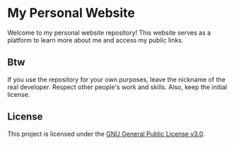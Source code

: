 # My Personal Website

Welcome to my personal website repository! This website serves as a platform to learn more about me and access my public links.

## Btw

If you use the repository for your own purposes, leave the nickname of the real developer.  Respect other people's work and skills.  Also, keep the initial license.

## License

This project is licensed under the [GNU General Public License v3.0](LICENSE).
